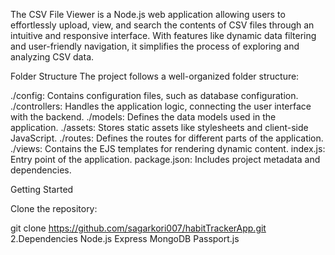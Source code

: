 The CSV File Viewer is a Node.js web application allowing users to effortlessly upload, view, and search the contents of CSV files through an intuitive and responsive interface. With features like dynamic data filtering and user-friendly navigation, it simplifies the process of exploring and analyzing CSV data.

Folder Structure The project follows a well-organized folder structure:

./config: Contains configuration files, such as database configuration.
./controllers: Handles the application logic, connecting the user interface with the backend.
./models: Defines the data models used in the application.
./assets: Stores static assets like stylesheets and client-side JavaScript.
./routes: Defines the routes for different parts of the application.
./views: Contains the EJS templates for rendering dynamic content.
index.js: Entry point of the application.
package.json: Includes project metadata and dependencies.

Getting Started

Clone the repository:

git clone https://github.com/sagarkori007/habitTrackerApp.git
2.Dependencies Node.js Express MongoDB Passport.js